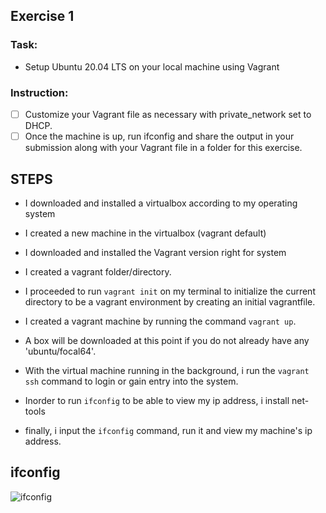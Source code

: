 ## Exercise 1
### Task:
* Setup Ubuntu 20.04 LTS on your local machine using Vagrant
### Instruction: 
- [ ] Customize your Vagrant file as necessary with private_network set to DHCP.
 - [ ] Once the machine is up, run ifconfig and share the output in your submission along with your Vagrant file in a folder for this exercise.

## STEPS
* I downloaded and installed a virtualbox according to my operating system

* I created a new machine in the virtualbox (vagrant default)

* I downloaded and installed the Vagrant version right for system

* I created a vagrant folder/directory.

* I proceeded to run `vagrant init` on my terminal to initialize the current directory to be a vagrant environment by creating an initial vagrantfile.

* I created a vagrant machine by running the command `vagrant up`.

* A box will be downloaded at this point if you do not already have any 'ubuntu/focal64'.

* With the virtual machine running in the background, i run the `vagrant ssh` command to login or gain entry into the system.

* Inorder to run `ifconfig` to be able to view my ip address, i install net-tools

* finally, i input the `ifconfig` command, run it and view my machine's ip address.


## ifconfig

![ifconfig](https://user-images.githubusercontent.com/101622646/190879497-9ab8ba32-a40e-4647-9913-8e17a18ea4fa.png)






